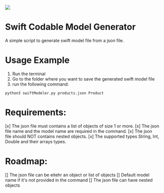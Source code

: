 ![](https://repository-images.githubusercontent.com/412517075/d07cae05-6d5e-4f70-9fa0-4ced237ac1ec)


# Swift Codable Model Generator
A simple script to generate swift model file from a json file.

# Usage Example

1. Run the terminal
2. Go to the folder where you want to save the generated swift model file
3. run the following command:

```
python3 swiftModeler.py products.json Product

```

# Requirements:

[x] The json file must contains a list of objects of size 1 or more.
[x] The json file name and the model name are required in the command.
[x]	The json file should NOT contains nested objects.
[x] The supported types String, Int, Double and their arrays types.

# Roadmap:

[] The json file can be eitehr an object or list of objects
[] Default model name if it's not provided in the command
[] The json file can have nested objects